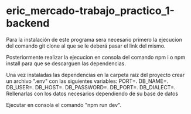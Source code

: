 # eric_mercado-trabajo_practico_1-backend

Para la instalación de este programa sera necesario primero la ejecucion del comando git clone al que se le deberá pasar el link del mismo.

Posteriormente realizar la ejecucion en consola del comando npm i o npm install para que se descarguen las dependencias.

Una vez instaladas las dependencias en la carpeta raiz del proyecto crear un archivo ".env" con las siguientes variables:
  PORT=.
  DB_NAME=.
  DB_USER=.
  DB_HOST=.
  DB_PASSWORD=.
  DB_PORT=.
  DB_DIALECT=.
Rellenarlas con los datos necesarios dependiendo de su base de datos

Ejecutar en consola el comando "npm run dev".
